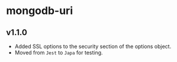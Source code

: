 # mongodb-uri

## v1.1.0

* Added SSL options to the security section of the options object.
* Moved from `Jest` to `Japa` for testing.
